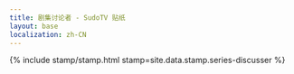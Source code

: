 ```yaml
---
title: 剧集讨论者 - SudoTV 贴纸
layout: base
localization: zh-CN
---
```


{% include stamp/stamp.html
    stamp=site.data.stamp.series-discusser
%}